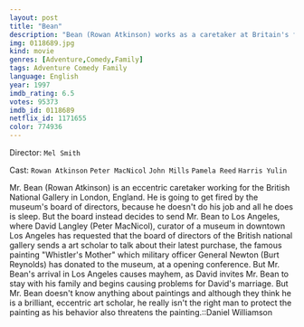 ```yaml
---
layout: post
title: "Bean"
description: "Bean (Rowan Atkinson) works as a caretaker at Britain's formidable Royal National Gallery, and his bosses want to fire him because he sleeps at work all the time, but can't because the chairman of the gallery's board defends him. They send him to the U.S., to the small Los Angeles art gallery instead, where he'll have to officiate at the opening of the greatest U.S. picture ever (called Whistler's Mother)..."
img: 0118689.jpg
kind: movie
genres: [Adventure,Comedy,Family]
tags: Adventure Comedy Family 
language: English
year: 1997
imdb_rating: 6.5
votes: 95373
imdb_id: 0118689
netflix_id: 1171655
color: 774936
---
```

Director: `Mel Smith`  

Cast: `Rowan Atkinson` `Peter MacNicol` `John Mills` `Pamela Reed` `Harris Yulin` 

Mr. Bean (Rowan Atkinson) is an eccentric caretaker working for the British National Gallery in London, England. He is going to get fired by the museum's board of directors, because he doesn't do his job and all he does is sleep. But the board instead decides to send Mr. Bean to Los Angeles, where David Langley (Peter MacNicol), curator of a museum in downtown Los Angeles has requested that the board of directors of the British national gallery sends a art scholar to talk about their latest purchase, the famous painting "Whistler's Mother" which military officer General Newton (Burt Reynolds) has donated to the museum, at a opening conference. But Mr. Bean's arrival in Los Angeles causes mayhem, as David invites Mr. Bean to stay with his family and begins causing problems for David's marriage. But Mr. Bean doesn't know anything about paintings and although they think he is a brilliant, eccentric art scholar, he really isn't the right man to protect the painting as his behavior also threatens the painting.::Daniel Williamson